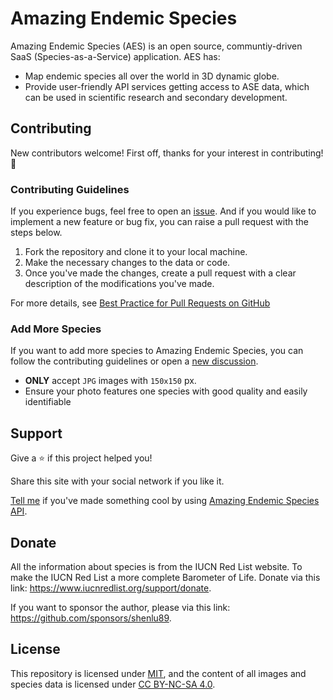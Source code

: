 # Amazing Endemic Species

Amazing Endemic Species (AES) is an open source, communtiy-driven SaaS (Species-as-a-Service) application. AES has:

- Map endemic species all over the world in 3D dynamic globe.
- Provide user-friendly API services getting access to ASE data, which can be used in scientific research and secondary development.

## Contributing

New contributors welcome! First off, thanks for your interest in contributing! 🎉

### Contributing Guidelines

If you experience bugs, feel free to open an [issue](https://github.com/shenlu89/amazing-endemic-species/issues/new). And if you would like to implement a new feature or bug fix, you can raise a pull request with the steps below.

1. Fork the repository and clone it to your local machine.
2. Make the necessary changes to the data or code.
3. Once you've made the changes, create a pull request with a clear description of the modifications you've made.

For more details, see [Best Practice for Pull Requests on GitHub](https://www.shenlu.me/blog/best-practice-for-pull-requests-on-github)

### Add More Species

If you want to add more species to Amazing Endemic Species, you can follow the contributing guidelines or open a [new discussion](https://github.com/shenlu89/amazing-endemic-species/discussions/new?category=general).

- **ONLY** accept `JPG` images with `150x150` px.
- Ensure your photo features one species with good quality and easily identifiable

## Support

Give a ⭐️ if this project helped you!

Share this site with your social network if you like it.

[Tell me](https://github.com/shenlu89/amazing-endemic-species/discussions/new?category=show-and-tell) if you've made something cool by using [Amazing Endemic Species API]().

## Donate

All the information about species is from the IUCN Red List website. To make the IUCN Red List a more complete Barometer of Life. Donate via this link: https://www.iucnredlist.org/support/donate.

If you want to sponsor the author, please via this link: https://github.com/sponsors/shenlu89.

## License

This repository is licensed under [MIT](/LICENSE), and the content of all images and species data is licensed under [CC BY-NC-SA 4.0](https://creativecommons.org/licenses/by-nc-sa/4.0/).
